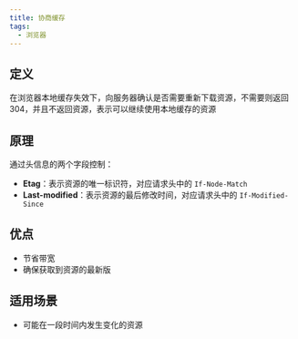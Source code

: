 ```yaml
---
title: 协商缓存
tags:
  - 浏览器
---
```

## 定义

在浏览器本地缓存失效下，向服务器确认是否需要重新下载资源，不需要则返回 304，并且不返回资源，表示可以继续使用本地缓存的资源

## 原理

通过头信息的两个字段控制：

- **Etag**：表示资源的唯一标识符，对应请求头中的 `If-Node-Match`
- **Last-modified**：表示资源的最后修改时间，对应请求头中的 `If-Modified-Since`

## 优点

- 节省带宽
- 确保获取到资源的最新版

## 适用场景

- 可能在一段时间内发生变化的资源
